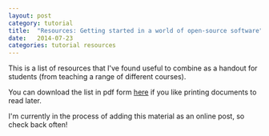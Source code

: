 ```yaml
---
layout: post
category: tutorial
title:  "Resources: Getting started in a world of open-source software"
date:   2014-07-23
categories: tutorial resources 
---
```


This is a list of resources that I've found useful to combine as a handout for students (from teaching a range of different courses).  

You can download the list in pdf form [here](/tutorial/ResourceList.pdf) if you like printing documents to read later.  

I'm currently in the process of adding this material as an online post, so check back often!  